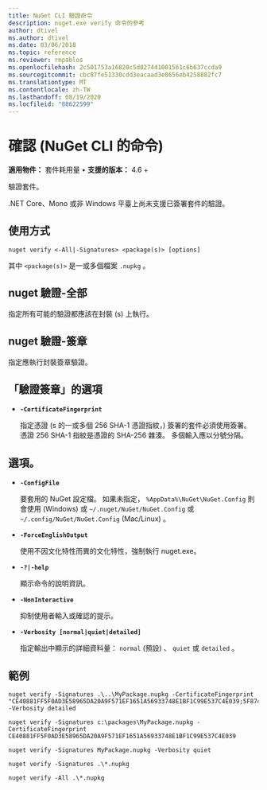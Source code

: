 ```yaml
---
title: NuGet CLI 驗證命令
description: nuget.exe verify 命令的參考
author: dtivel
ms.author: dtivel
ms.date: 03/06/2018
ms.topic: reference
ms.reviewer: rmpablos
ms.openlocfilehash: 2c501753a16820c5d027441001561c6b637ccda9
ms.sourcegitcommit: cbc87fe51330cdd3eacaad3e8656eb4258882fc7
ms.translationtype: MT
ms.contentlocale: zh-TW
ms.lasthandoff: 08/19/2020
ms.locfileid: "88622599"
---
```

# <a name="verify-command-nuget-cli"></a>確認 (NuGet CLI 的命令) 

**適用物件：** 套件耗用量 &bullet; **支援的版本：** 4.6 +

驗證套件。

.NET Core、Mono 或非 Windows 平臺上尚未支援已簽署套件的驗證。

## <a name="usage"></a>使用方式

```cli
nuget verify <-All|-Signatures> <package(s)> [options]
```

其中 `<package(s)>` 是一或多個檔案 `.nupkg` 。

## <a name="nuget-verify--all"></a>nuget 驗證-全部

指定所有可能的驗證都應該在封裝 (s) 上執行。

## <a name="nuget-verify--signatures"></a>nuget 驗證-簽章

指定應執行封裝簽章驗證。

## <a name="options-for-verify--signatures"></a>「驗證簽章」的選項

- **`-CertificateFingerprint`**

  指定憑證 (s 的一或多個 256 SHA-1 憑證指紋，) 簽署的套件必須使用簽署。 憑證 256 SHA-1 指紋是憑證的 SHA-256 雜湊。 多個輸入應以分號分隔。

## <a name="options"></a>選項。

- **`-ConfigFile`**

  要套用的 NuGet 設定檔。 如果未指定， `%AppData%\NuGet\NuGet.Config` 則會使用 (Windows) 或 `~/.nuget/NuGet/NuGet.Config` 或 `~/.config/NuGet/NuGet.Config` (Mac/Linux) 。

- **`-ForceEnglishOutput`**

  使用不因文化特性而異的文化特性，強制執行 nuget.exe。

- **`-?|-help`**

  顯示命令的說明資訊。

- **`-NonInteractive`**

  抑制使用者輸入或確認的提示。

- **`-Verbosity [normal|quiet|detailed]`**

  指定輸出中顯示的詳細資料量： `normal` (預設) 、 `quiet` 或 `detailed` 。

## <a name="examples"></a>範例

```cli
nuget verify -Signatures .\..\MyPackage.nupkg -CertificateFingerprint "CE40881FF5F0AD3E58965DA20A9F571EF1651A56933748E1BF1C99E537C4E039;5F874AAF47BCB268A19357364E7FBB09D6BF9E8A93E1229909AC5CAC865802E2" -Verbosity detailed

nuget verify -Signatures c:\packages\MyPackage.nupkg -CertificateFingerprint CE40881FF5F0AD3E58965DA20A9F571EF1651A56933748E1BF1C99E537C4E039

nuget verify -Signatures MyPackage.nupkg -Verbosity quiet

nuget verify -Signatures .\*.nupkg

nuget verify -All .\*.nupkg

```